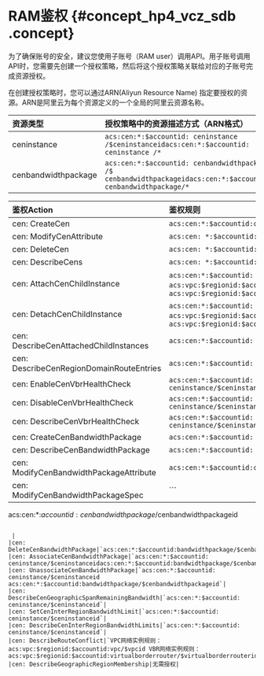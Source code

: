 # RAM鉴权 {#concept_hp4_vcz_sdb .concept}

为了确保账号的安全，建议您使用子账号（RAM user）调用API。用子账号调用API时，您需要先创建一个授权策略，然后将这个授权策略关联给对应的子账号完成资源授权。

在创建授权策略时，您可以通过ARN\(Aliyun Resource Name\) 指定要授权的资源。ARN是阿里云为每个资源定义的一个全局的阿里云资源名称。

|资源类型|授权策略中的资源描述方式（ARN格式）|
|:---|:------------------|
|ceninstance|`acs:cen:*:$accountid: ceninstance /$ceninstanceidacs:cen:*:$accountid: ceninstance /*`|
|cenbandwidthpackage|`acs:cen:*:$accountid: cenbandwidthpackage /$ cenbandwidthpackageidacs:cen:*:$accountid: cenbandwidthpackage/*`|

|鉴权Action|鉴权规则|
|:-------|:---|
|cen: CreateCen|`acs:cen:*:$accountid:ceninstance/*`|
|cen: ModifyCenAttribute|`acs:cen: *:$accountid:ceninstance/$ceninstanceid`|
|cen: DeleteCen|`acs:cen: *:$accountid:ceninstance/$ceninstanceid`|
|cen: DescribeCens|`acs:cen: *:$accountid: ceninstance/*`|
|cen: AttachCenChildInstance|`acs:cen:*:$accountid: ceninstance/$ceninstanceidVPC网络实例规则：acs:vpc:$regionid:$accountid:vpc/$vpcidVBR网络实例规则：acs:vpc:$regionid:$accountid:virtualborderrouter/$virtualborderrouterid`|
|cen: DetachCenChildInstance|`acs:cen:*:$accountid: ceninstance/$ ceninstanceidVPC网络实例规则：acs:vpc:$regionid:$accountid:vpc/$vpcidVBR网络实例规则：acs:vpc:$regionid:$accountid:virtualborderrouter/$virtualborderrouterid`|
|cen: DescribeCenAttachedChildInstances|`acs:cen:*:$accountid: ceninstance/$ceninstanceid`|
|cen: DescribeCenRegionDomainRouteEntries|`acs:cen:*:$accountid: ceninstance/$ceninstanceid`|
|cen: EnableCenVbrHealthCheck|`acs:cen:*:$accountid: ceninstance/$ceninstanceidacs:vpc:$regionid:$accountid:virtualborderrouter/$virtualborderrouterid`|
|cen: DisableCenVbrHealthCheck|`acs:cen:*:$accountid: ceninstance/$ceninstanceidacs:vpc:$regionid:$accountid:virtualborderrouter/$virtualborderrouterid`|
|cen: DescribeCenVbrHealthCheck|`acs:cen:*:$accountid: ceninstance/$ceninstanceidacs:vpc:$regionid:$accountid:virtualborderrouter/$virtualborderrouterid`|
|cen: CreateCenBandwidthPackage|`acs:cen:*:$accountid: cenbandwidthpackage/*`|
|cen: DescribeCenBandwidthPackage|`acs:cen:*:$accountid: cenbandwidthpackage/*`|
|cen: ModifyCenBandwidthPackageAttribute|`acs:cen:*:$accountid:cenbandwidthpackage/$cenbandwidthpackageid`|
|cen: ModifyCenBandwidthPackageSpec| ```
acs:cen:*:$accountid:cenbandwidthpackage/$cenbandwidthpackageid
```

 |
|cen: DeleteCenBandwidthPackage|`acs:cen:*:$accountid:bandwidthpackage/$cenbandwidthpackageid`|
|cen: AssociateCenBandwidthPackage|`acs:cen:*:$accountid: ceninstance/$ceninstanceidacs:cen:*:$accountid:bandwidthpackage/$cenbandwidthpackageid`|
|cen: UnassociateCenBandwidthPackage|`acs:cen:*:$accountid: ceninstance/$ceninstanceid acs:cen:*:$accountid:bandwidthpackage/$cenbandwidthpackageid`|
|cen: DescribeCenGeographicSpanRemainingBandwidth|`acs:cen:*:$accountid: ceninstance/$ceninstanceid`|
|cen: SetCenInterRegionBandwidthLimit|`acs:cen:*:$accountid: ceninstance/$ceninstanceid`|
|cen: DescribeCenInterRegionBandwidthLimits|`acs:cen:*:$accountid: ceninstance/$ceninstanceid`|
|cen: DescribeRouteConflict|`VPC网络实例规则：acs:vpc:$regionid:$accountid:vpc/$vpcid VBR网络实例规则：acs:vpc:$regionid:$accountid:virtualborderrouter/$virtualborderrouterid`|
|cen: DescribeGeographicRegionMembership|无需授权|

